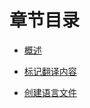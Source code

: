 # 章节目录

* [概述](/chapter11/1-introduction.md)

* [标记翻译内容](/chapter11/2-mark-trans-content.md)

* [创建语言文件](/chapter11/create-trans-files.md)



